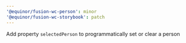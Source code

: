 ```yaml
---
'@equinor/fusion-wc-person': minor
'@equinor/fusion-wc-storybook': patch
---
```


Add property ``selectedPerson`` to programmatically set or clear a person

